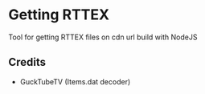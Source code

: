 # Getting RTTEX
Tool for getting RTTEX files on cdn url build with NodeJS

## Credits
- GuckTubeTV (Items.dat decoder)
